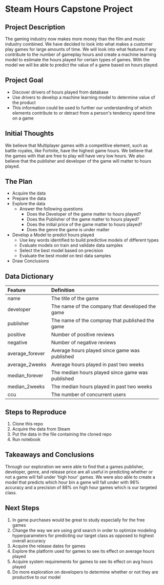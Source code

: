 # Steam Hours Capstone Project
## Project Description

The gaming industry now makes more money than the film and music industry combined. We have decided to look into what makes a customer play games for large amounts of time. We will look into what features if any contribute to the number of gameplay hours and create a machine learning model to estimate the hours played for certain types of games. With the model we will be able to predict the value of a game based on hours played.

## Project Goal

* Discover drivers of hours played from database
* Use drivers to develop a machine learning model to determine value of the product
* This information could be used to further our understanding of which elements contribute to or detract from a person's tendency spend time on a game

## Initial Thoughts

We believe that Multiplayer games with a competitive element, such as battle royales, like Fortnite, have the highest game hours. We believe that the games with that are free to play will have very low hours. We also believe that the publisher and developer of the game will matter to hours played.

## The Plan

* Acquire the data
* Prepare the data
* Explore the data
    * Answer the following questions
        * Does the Developer of the game matter to hours played?
        * Does the Publisher of the game matter to hours played?
        * Does the initial price of the game matter to hours played?
        * Does the genre the game is under matter
* Develop a Model to predict hours played
    * Use key words identified to build predictive models of different types
    * Evaluate models on train and validate data samples
    * Select the best model based on precision
    * Evaluate the best model on test data samples
* Draw Conclusions

## Data Dictionary

| Feature | Definition |
|:--------|:-----------|
|name| The title of the game|
|developer| The name of the company that developed the game|
|publisher| The name of the compnay that published the game|
|positive| Number of positive reviews|
|negative| Number of negative reviews|
|average_forever| Average hours played since game was published|
|average_2weeks| Average hours played in past two weeks|
|median_forever| The median hours played since game was published|
|median_2weeks| The median hours played in past two weeks|
|ccu| The number of concurrent users|

## Steps to Reproduce
1) Clone this repo
2) Acquire the data from Steam
3) Put the data in the file containing the cloned repo
4) Run notebook

## Takeaways and Conclusions
Through our exploration we were able to find that a games publisher, developer, genre, and release price are all useful in predicting whether or not a game will fall under 'high hour' games. We were also able to create a model that predicts which hour bin a game will fall under with 96% accuracy and a precision of 88% on high hour games which is our targeted class.

## Next Steps

1) In game purchases would be great to study especially for the free games
2) Change the way we are using grid search in order to optimize modeling hyperparameters for predicting our target class as opposed to highest overall accuracy
3) Acquire the release dates for games
4) Explore the platform used for games to see its effect on average hours played
5) Acquire system requirements for games to see its effect on avg hours played
6) Do more exploration on developers to determine whether or not they are productive to our model